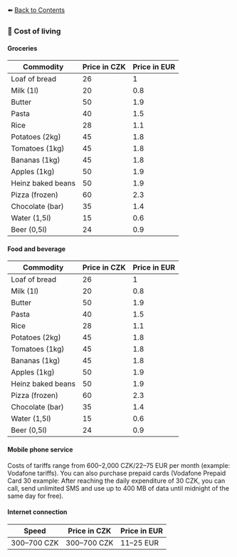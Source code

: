 ⬅️ <a href="https://github.com/prgai/Practical-Guide-for-a-Happy-Life-in-Prague/blob/Index/Contents/Contents.md">Back to Contents</a>

### 💸 Cost of living

#### Groceries

| Commodity  | Price in CZK  | Price in EUR |
| ------------- | ------------- | ------------- |
| Loaf of bread  | 26  | 1  |
| Milk (1l)  | 20  | 0.8  |
| Butter  | 50  | 1.9  |
| Pasta  | 40  | 1.5  |
| Rice  | 28  | 1.1  |
| Potatoes (2kg)  | 45  | 1.8  |
| Tomatoes (1kg)  | 45  | 1.8  |
| Bananas (1kg)  | 45  | 1.8  |
| Apples (1kg)  | 50  | 1.9  |
| Heinz baked beans  | 50  | 1.9 |
| Pizza (frozen)  | 60  | 2.3  |
| Chocolate (bar) | 35  | 1.4  |
| Water (1,5l) | 15  | 0.6  |
| Beer (0,5l) | 24  | 0.9  |

#### Food and beverage

| Commodity  | Price in CZK  | Price in EUR |
| ------------- | ------------- | ------------- |
| Loaf of bread  | 26  | 1  |
| Milk (1l)  | 20  | 0.8  |
| Butter  | 50  | 1.9  |
| Pasta  | 40  | 1.5  |
| Rice  | 28  | 1.1  |
| Potatoes (2kg)  | 45  | 1.8  |
| Tomatoes (1kg)  | 45  | 1.8  |
| Bananas (1kg)  | 45  | 1.8  |
| Apples (1kg)  | 50  | 1.9  |
| Heinz baked beans  | 50  | 1.9 |
| Pizza (frozen)  | 60  | 2.3  |
| Chocolate (bar) | 35  | 1.4  |
| Water (1,5l) | 15  | 0.6  |
| Beer (0,5l) | 24  | 0.9  |

#### Mobile phone service
Costs of tariffs range from 600–2,000 CZK/22–75 EUR per month (example: Vodafone tariffs). You can also purchase prepaid cards (Vodafone Prepaid Card 30 example: After reaching the daily expenditure of 30 CZK, you can call, send unlimited SMS and use up to 400 MB of data until midnight of the same day for free).

<h4>Internet connection</h4>

| Speed  | Price in CZK  | Price in EUR |
| ------------- | ------------- | ------------- |
| 300–700 CZK | 300–700 CZK | 11–25 EUR |
